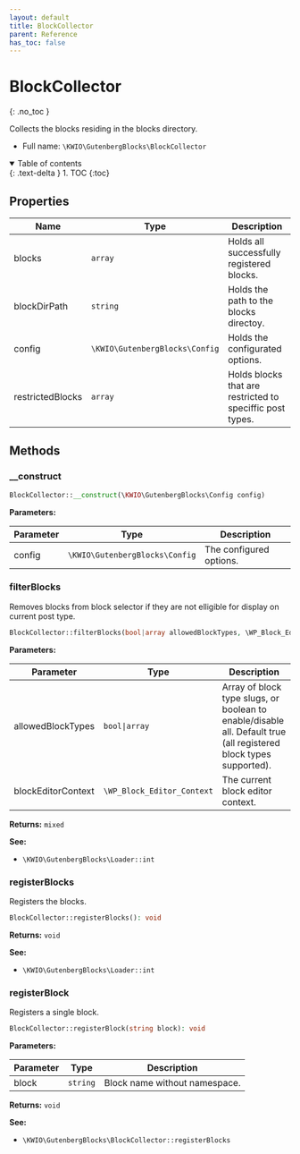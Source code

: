 ```yaml
---
layout: default
title: BlockCollector
parent: Reference
has_toc: false
---
```


# BlockCollector
{: .no_toc }

Collects the blocks residing in the blocks directory.



* Full name: `\KWIO\GutenbergBlocks\BlockCollector`


<details open markdown="block">
  <summary>
    Table of contents
  </summary>
  {: .text-delta }
1. TOC
{:toc}
</details>


## Properties

| Name | Type | Description |
|------|------|-------------|
| blocks | `array` | Holds all successfully registered blocks.  |
| blockDirPath | `string` | Holds the path to the blocks directoy.  |
| config | `\KWIO\GutenbergBlocks\Config` | Holds the configurated options.  |
| restrictedBlocks | `array` | Holds blocks that are restricted to speciffic post types.  |

## Methods
### __construct 




```php
BlockCollector::__construct(\KWIO\GutenbergBlocks\Config config)
```


**Parameters:**

| Parameter | Type | Description |
|-----------|------|-------------|
| config | `\KWIO\GutenbergBlocks\Config` | The configured options. |



### filterBlocks 
Removes blocks from block selector if they are not elligible for display on current post type.



```php
BlockCollector::filterBlocks(bool|array allowedBlockTypes, \WP_Block_Editor_Context blockEditorContext): mixed
```


**Parameters:**

| Parameter | Type | Description |
|-----------|------|-------------|
| allowedBlockTypes | `bool\|array` | Array of block type slugs, or boolean to enable/disable all. Default true (all registered block types supported). |
| blockEditorContext | `\WP_Block_Editor_Context` | The current block editor context. |


**Returns:** `mixed` 

**See:**

* `\KWIO\GutenbergBlocks\Loader::int`  

### registerBlocks 
Registers the blocks.



```php
BlockCollector::registerBlocks(): void
```



**Returns:** `void` 

**See:**

* `\KWIO\GutenbergBlocks\Loader::int`  

### registerBlock 
Registers a single block.



```php
BlockCollector::registerBlock(string block): void
```


**Parameters:**

| Parameter | Type | Description |
|-----------|------|-------------|
| block | `string` | Block name without namespace. |


**Returns:** `void` 

**See:**

* `\KWIO\GutenbergBlocks\BlockCollector::registerBlocks`  

